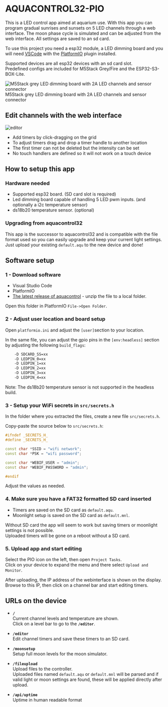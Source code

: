 # AQUACONTROL32-PIO

This is a LED control app aimed at aquarium use. With this app you can program gradual sunrises and sunsets on 5 LED channels through a web interface. The moon phase cycle is simulated and can be adjusted from the web interface. All settings are saved to an sd card.

To use this project you need a esp32 module, a LED dimming board and you will need [VSCode](https://code.visualstudio.com/) with the [PlatformIO](https://platformio.org/) plugin installed.

Supported devices are all esp32 devices with an sd card slot.  
Predefined configs are included for M5Stack Grey/Fire and the ESP32-S3-BOX-Lite.

![M5Stack grey LED dimming board with 2A LED channels and sensor connector](https://github.com/user-attachments/assets/30b79d2d-9873-4528-86e6-4fe226557873)  
M5Stack grey LED dimming board with 2A LED channels and sensor connector

## Edit channels with the web interface

![editor](https://github.com/user-attachments/assets/65d36678-d3d9-4f20-9c3a-0ab2893e1b3b)

- Add timers by click-dragging on the grid
- To adjust timers drag and drop a timer handle to another location
- The first timer can not be deleted but the intensity can be set
- No touch handlers are defined so it will not work on a touch device

## How to setup this app

### Hardware needed

- Supported esp32 board. (SD card slot is required)
- Led dimming board capable of handling 5 LED pwm inputs. (and optionally a i2c temperature sensor)
- ds18b20 temperature sensor. (optional)

### Upgrading from aquacontrol32

This app is the successor to aquacontrol32 and is compatible with the file format used so you can easily upgrade and keep your current light settings. Just upload your existing `default.aqu` to the new device and done!

## Software setup

### 1 - Download software

- Visual Studio Code
- PlatformIO
- [The latest release of aquacontrol](https://github.com/CelliesProjects/aquacontrol32-pio/releases/latest) - unzip the file to a local folder.

Open this folder in PlatformIO `File->Open Folder`.

### 2 - Adjust user location and board setup

Open `platformio.ini` and adjust the `[user]`section to your location.

In the same file, you can adjust the gpio pins in the `[env:headless]` section by adjusting the following `build_flags`:

```bash
    -D SDCARD_SS=xx
    -D LEDPIN_0=xx
    -D LEDPIN_1=xx
    -D LEDPIN_2=xx
    -D LEDPIN_3=xx
    -D LEDPIN_4=xx
```

Note: The ds18b20 temperature sensor is not supported in the headless build.

### 3 - Setup your WiFi secrets in `src/secrets.h`

In the folder where you extracted the files, create a new file `src/secrets.h`.

Copy-paste the source below to `src/secrets.h`:

```c++
#ifndef _SECRETS_H_
#define _SECRETS_H_

const char *SSID = "wifi network";
const char *PSK = "wifi password";

const char *WEBIF_USER = "admin";
const char *WEBIF_PASSWORD = "admin";

#endif
```

Adjust the values as needed.

### 4. Make sure you have a FAT32 formatted SD card inserted

- Timers are saved on the SD card as `default.aqu`.
- Moonlight setup is saved on the SD card as `default.mnl`.

Without SD card the app will seem to work but saving timers or moonlight settings is not possible.  
Uploaded timers will be gone on a reboot without a SD card.

### 5. Upload app and start editing

Select the PIO icon on the left, then open `Project Tasks`.  
Click on your device to expand the menu and there select `Upload and Monitor`.

After uploading, the IP address of the webinterface is shown on the display.  
Browse to this IP, then click on a channel bar and start editing timers.

## URLs on the device

- **`/`**  
  Current channel levels and temperature are shown.  
  Click on a level bar to go to the **`/editor`**.

- **`/editor`**  
  Edit channel timers and save these timers to an SD card.

- **`/moonsetup`**  
  Setup full moon levels for the moon simulator.

- **`/fileupload`**  
  Upload files to the controller.  
  Uploaded files named `default.aqu` or `default.mnl` will be parsed and if valid light or moon settings are found, these will be applied directly after upload.

- **`/api/uptime`**  
  Uptime in human readable format

